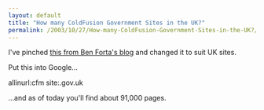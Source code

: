 ```yaml
---
layout: default
title: "How many ColdFusion Government Sites in the UK?"
permalink: /2003/10/27/How-many-ColdFusion-Government-Sites-in-the-UK?/
---
```


<P>I've pinched <A class="" href="http://www.forta.com/blog/index.cfm?mode=e&amp;entry=952" target=_blank>this from Ben Forta's blog</A> and changed it to suit UK sites.</P>
<P>Put this into Google... </P>
<P>allinurl:cfm site:.gov.uk</P>
<P>...and as of today you'll find about 91,000 pages.</P>
